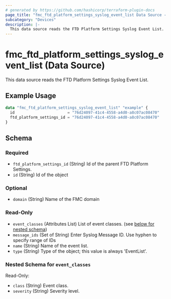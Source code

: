 ```yaml
---
# generated by https://github.com/hashicorp/terraform-plugin-docs
page_title: "fmc_ftd_platform_settings_syslog_event_list Data Source - terraform-provider-fmc"
subcategory: "Devices"
description: |-
  This data source reads the FTD Platform Settings Syslog Event List.
---
```


# fmc_ftd_platform_settings_syslog_event_list (Data Source)

This data source reads the FTD Platform Settings Syslog Event List.

## Example Usage

```terraform
data "fmc_ftd_platform_settings_syslog_event_list" "example" {
  id                       = "76d24097-41c4-4558-a4d0-a8c07ac08470"
  ftd_platform_settings_id = "76d24097-41c4-4558-a4d0-a8c07ac08470"
}
```

<!-- schema generated by tfplugindocs -->
## Schema

### Required

- `ftd_platform_settings_id` (String) Id of the parent FTD Platform Settings.
- `id` (String) Id of the object

### Optional

- `domain` (String) Name of the FMC domain

### Read-Only

- `event_classes` (Attributes List) List of event classes. (see [below for nested schema](#nestedatt--event_classes))
- `message_ids` (Set of String) Enter Syslog Message ID. Use hyphen to specify range of IDs
- `name` (String) Name of the event list.
- `type` (String) Type of the object; this value is always 'EventList'.

<a id="nestedatt--event_classes"></a>
### Nested Schema for `event_classes`

Read-Only:

- `class` (String) Event class.
- `severity` (String) Severity level.
